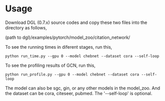 # Usage

Download DGL (0.7.x) source codes and copy these two files into the directory as follows,

(path to dgl)/examples/pytorch/model_zoo/citation_network/

To see the running times in diferent stages, run this,
```
python run_time.py --gpu 0 --model chebnet --dataset cora --self-loop
```
To see the profiling results of GCN, run this, 
```
python run_profile.py --gpu 0 --model chebnet --dataset cora --self-loop
```

The model can also be sgc, gin, or any other models in the model_zoo. And the dataset can be cora, citeseer, pubmed. The '--self-loop' is optional. 
